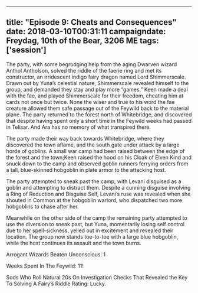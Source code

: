 
---
title: "Episode 9: Cheats and Consequences"
date: 2018-03-10T00:31:11
campaigndate: Freydag, 10th of the Bear, 3206 ME
tags: ['session']
---

The party, with some begrudging help from the aging Dwarven wizard  Anthol Antholson, solved the riddle of the faerie ring and met its constructor, an irridescent indigo fairy dragon named Lord Shimmerscale. Drawn out by Yuna’s celestial nature, Shimmerscale revealed himself to the group, and demanded they stay and play more “games.” Keen made a deal with the fae, and played Shimmerscale for their freedom, cheating him at cards not once but twice. None the wiser and true to his word the fae creature allowed them safe passage out of the Feywild back to the material plane. The party returned to the forest north of Whitebridge, and discovered that despite having spent only a short time in the Feywild weeks had passed in Telisar. And Ara has no memory of what transpired there.

The party made their way back towards Whitebridge, where they discovered the town aflame, and the south gate under attack by a large horde of goblins. A small war camp had been raised between the edge of the forest and the town;Keen raised the hood on his Cloak of Elven Kind and snuck down to the camp and observed goblin runners  ferrying orders from a tall, blue-skinned hobgoblin in plate armor to the attacking host.

The party attempted to sneak past the camp, with Levani disguised as a goblin and attempting to distract them. Despite a cunning disguise involving a Ring of Reduction and Disguise Self, Levani’s ruse was revealed when she shouted in Common at the hobgoblin warlord, who dispatched two more hobgoblins to chase after her.

Meanwhile on the other side of the camp the remaining party attempted to use the diversion to sneak past, but Yuna, momentarily losing self control due to her spell-sickness, yelled out in excitement and revealed their location. The group now stands toe-to-toe with a large blue hobgoblin, while the host continues its assault and the town burns.

Arrogant Wizards Beaten Unconscious: 1

Weeks Spent In The Feywild: 11!

Sods Who Roll Natural 20s On Investigation Checks That Revealed the Key To Solving A Fairy’s Riddle Rating: Lucky.


